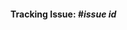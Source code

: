 #### Tracking Issue: #*issue id*

<!-- 
**Note:**
If you are directly creating a PR then please create an issue for it as well 
-->
